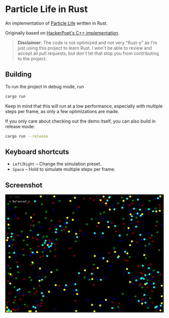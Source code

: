 # Particle Life in Rust

An implementation of [Particle Life](https://github.com/fnky/particle-life)
written in Rust.

Originally based on [HackerPoet's C++
implementation](https://github.com/HackerPoet/Particle-Life).

> **Disclaimer:** The code is not optimized and not very "Rust-y" as I'm just
> using this project to learn Rust. I won't be able to review and accept all
> pull requests, but don't let that stop you from contributing to the project.

## Building

To run the project in debug mode, run

```sh
cargo run
```

Keep in mind that this will run at a low performance, especially with multiple
steps per frame, as only a few optimizations are made.

If you only care about checking out the demo itself, you can also build in
release mode:

```sh
cargo run --release
```

## Keyboard shortcuts

- `Left`/`Right` – Change the simulation preset.
- `Space` – Hold to simulate multiple steps per frame.

## Screenshot

![Screenshot](assets/Preview.png)
